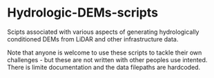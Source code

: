 # Hydrologic-DEMs-scripts
Scipts associated with various aspects of generating hydrologically conditioned DEMs from LiDAR and other infrastructure data.

Note that anyone is welcome to use these scripts to tackle their own challenges - but these are not written with other peoples use intented. There is limite documentation and the data filepaths are hardcoded.
